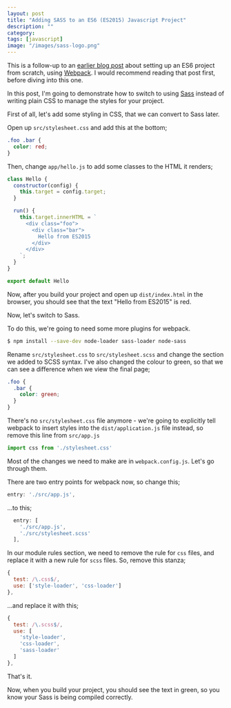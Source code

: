 ```yaml
---
layout: post
title: "Adding SASS to an ES6 (ES2015) Javascript Project"
description: ""
category:
tags: [javascript]
image: "/images/sass-logo.png"
---
```


This is a follow-up to an [earlier blog post][older-post] about setting up an ES6 project from scratch,
using [Webpack][webpack]. I would recommend reading that post first, before diving into this one.

In this post, I'm going to demonstrate how to switch to using [Sass][sass] instead of writing plain
CSS to manage the styles for your project.

First of all, let's add some styling in CSS, that we can convert to Sass later.

Open up `src/stylesheet.css` and add this at the bottom;

~~~css
.foo .bar {
  color: red;
}
~~~

Then, change `app/hello.js` to add some classes to the HTML it renders;

~~~javascript
class Hello {
  constructor(config) {
    this.target = config.target;
  }

  run() {
    this.target.innerHTML = `
      <div class="foo">
        <div class="bar">
          Hello from ES2015
        </div>
      </div>
    `;
  }
}

export default Hello
~~~

Now, after you build your project and open up `dist/index.html` in the browser, you should
see that the text "Hello from ES2015" is red.

Now, let's switch to Sass.

To do this, we're going to need some more plugins for webpack.

~~~bash
$ npm install --save-dev node-loader sass-loader node-sass
~~~

Rename `src/stylesheet.css` to `src/stylesheet.scss` and change the section we added to
SCSS syntax. I've also changed the colour to green, so that we can see a difference
when we view the final page;

~~~css
.foo {
  .bar {
    color: green;
  }
}
~~~

There's no `src/stylesheet.css` file anymore - we're going to explicitly tell webpack to
insert styles into the `dist/application.js` file instead, so remove this line from
`src/app.js`

~~~javascript
import css from './stylesheet.css'
~~~

Most of the changes we need to make are in `webpack.config.js`. Let's go through them.

There are two entry points for webpack now, so change this;

~~~javascript
entry: './src/app.js',
~~~

...to this;

~~~javascript
  entry: [
    './src/app.js',
    './src/stylesheet.scss'
  ],
~~~

In our module rules section, we need to remove the rule for `css` files, and
replace it with a new rule for `scss` files. So, remove this stanza;

~~~javascript
{
  test: /\.css$/,
  use: ['style-loader', 'css-loader']
},
~~~

...and replace it with this;

~~~javascript
{
  test: /\.scss$/,
  use: [
    'style-loader',
    'css-loader',
    'sass-loader'
  ]
},
~~~

That's it.

Now, when you build your project, you should see the text in green, so you know
your Sass is being compiled correctly.

[older-post]: https://digitalronin.github.io/2017/02/04/simple-es6-project.html
[webpack]: https://webpack.js.org
[sass]: http://sass-lang.com/
